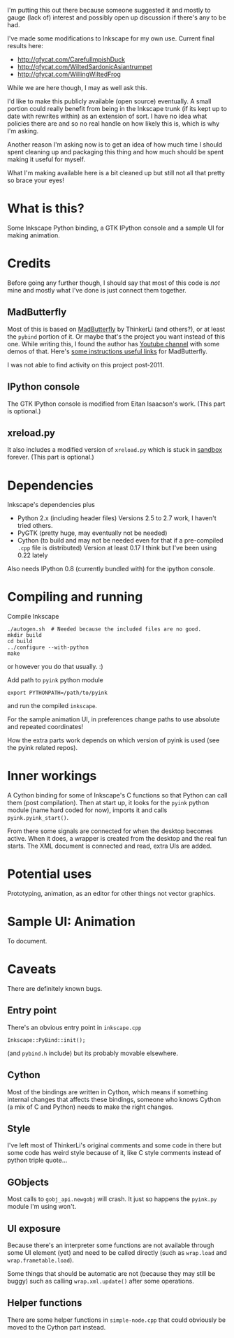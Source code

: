 I'm putting this out there because someone suggested it and mostly to gauge (lack of) interest and possibly open up discussion if there's any to be had.

I've made some modifications to Inkscape for my own use. Current final results here:

* http://gfycat.com/CarefulImpishDuck
* http://gfycat.com/WiltedSardonicAsiantrumpet
* http://gfycat.com/WillingWiltedFrog

While we are here though, I may as well ask this.

I'd like to make this publicly available (open source) eventually. A small portion could really benefit from being in the Inkscape trunk (if its kept up to date with rewrites within) as an extension of sort. I have no idea what policies there are and so no real handle on how likely this is, which is why I'm asking.

Another reason I'm asking now is to get an idea of how much time I should spent cleaning up and packaging this thing and how much should be spent making it useful for myself.

What I'm making available here is a bit cleaned up but still not all that pretty so brace your eyes!

# What is this? #

Some Inkscape Python binding, a GTK IPython console and a sample UI for making animation.

# Credits #

Before going any further though, I should say that most of this code is _not_ mine and mostly what I've done is just connect them together.

## MadButterfly ##

Most of this is based on [MadButterfly](http://madbutterfly.sourceforge.net/) by ThinkerLi (and others?), or at least the `pybind` portion of it. Or maybe that's the project you want instead of this one. While writing this, I found the author has [Youtube channel](https://www.youtube.com/watch?v=M9RutrTWaHY) with some demos of that. Here's [some instructions useful links](https://www.assembla.com/spaces/MadButterfly/wiki/Scribboo) for MadButterfly.

I was not able to find activity on this project post-2011.

## IPython console ##

The GTK IPython console is modified from Eitan Isaacson's work. (This part is optional.)

## xreload.py ##

It also includes a modified version of `xreload.py` which is stuck in [sandbox](http://svn.python.org/projects/sandbox/trunk/xreload/xreload.py) forever. (This part is optional.)

# Dependencies #

Inkscape's dependencies plus

* Python 2.x (including header files) Versions 2.5 to 2.7 work, I haven't tried others.
* PyGTK (pretty huge, may eventually not be needed)
* Cython (to build and may not be needed even for that if a pre-compiled `.cpp` file is distributed) Version at least 0.17 I think but I've been using 0.22 lately

Also needs IPython 0.8 (currently bundled with) for the ipython console.

# Compiling and running #

Compile Inkscape

    ./autogen.sh  # Needed because the included files are no good.
    mkdir build
    cd build
    ../configure --with-python
    make

or however you do that usually. :)

Add path to `pyink` python module

    export PYTHONPATH=/path/to/pyink

and run the compiled `inkscape`.

For the sample animation UI, in preferences change paths to use absolute and repeated coordinates!

How the extra parts work depends on which version of pyink is used (see the pyink related repos).

# Inner workings #

A Cython binding for some of Inkscape's C functions so that Python can call them (post compilation). Then at start up, it looks for the `pyink` python module (name hard coded for now), imports it and calls `pyink.pyink_start()`.

From there some signals are connected for when the desktop becomes active. When it does, a wrapper is created from the desktop and the real fun starts. The XML document is connected and read, extra UIs are added.

# Potential uses #

Prototyping, animation, as an editor for other things not vector graphics.

# Sample UI: Animation #

To document.

# Caveats #

There are definitely known bugs.

## Entry point ##

There's an obvious entry point in `inkscape.cpp`

    Inkscape::PyBind::init();

(and `pybind.h` include) but its probably movable elsewhere.

## Cython ##

Most of the bindings are written in Cython, which means if something internal changes that affects these bindings, someone who knows Cython (a mix of C and Python) needs to make the right changes.

## Style ##

I've left most of ThinkerLi's original comments and some code in there but some code has weird style because of it, like C style comments instead of python triple quote...

## GObjects ##

Most calls to `gobj_api.newgobj` will crash. It just so happens the `pyink.py` module I'm using won't.

## UI exposure ##

Because there's an interpreter some functions are not available through some UI element (yet) and need to be called directly (such as `wrap.load` and `wrap.frametable.load`).

Some things that should be automatic are not (because they may still be buggy) such as calling `wrap.xml.update()` after some operations.

## Helper functions ##

There are some helper functions in `simple-node.cpp` that could obviously be moved to the Cython part instead.
